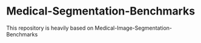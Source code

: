 # Medical-Segmentation-Benchmarks
This repository is heavily based on Medical-Image-Segmentation-Benchmarks
